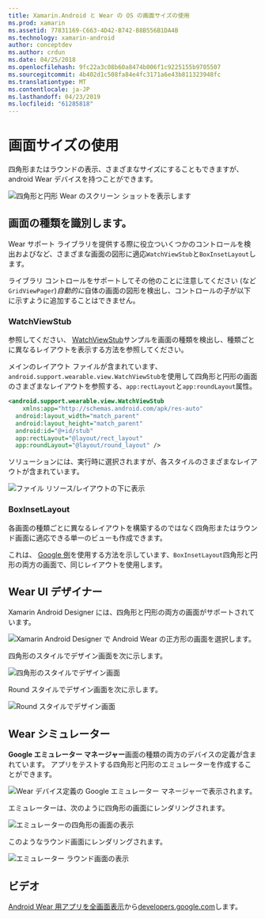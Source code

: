 ```yaml
---
title: Xamarin.Android と Wear の OS の画面サイズの使用
ms.prod: xamarin
ms.assetid: 77831169-C663-4D42-B742-B8B556B1DA4B
ms.technology: xamarin-android
author: conceptdev
ms.author: crdun
ms.date: 04/25/2018
ms.openlocfilehash: 9fc22a3c08b60a8474b006f1c9225155b9705507
ms.sourcegitcommit: 4b402d1c508fa84e4fc3171a6e43b811323948fc
ms.translationtype: MT
ms.contentlocale: ja-JP
ms.lasthandoff: 04/23/2019
ms.locfileid: "61285818"
---
```

# <a name="working-with-screen-sizes"></a>画面サイズの使用

四角形またはラウンドの表示、さまざまなサイズにすることもできますが、android Wear デバイスを持つことができます。

![四角形と円形 Wear のスクリーン ショットを表示します](screen-sizes-images/moyeu-wear.png)

## <a name="identifying-screen-type"></a>画面の種類を識別します。

Wear サポート ライブラリを提供する際に役立ついくつかのコントロールを検出およびなど、さまざまな画面の図形に適応`WatchViewStub`と`BoxInsetLayout`します。

ライブラリ コントロールをサポートしてその他のことに注意してください (など`GridViewPager`)*自動的に*自体の画面の図形を検出し、コントロールの子が以下に示すように追加することはできません。

### <a name="watchviewstub"></a>WatchViewStub

参照してください、 [WatchViewStub](https://developer.xamarin.com/samples/WatchViewStub/)サンプルを画面の種類を検出し、種類ごとに異なるレイアウトを表示する方法を参照してください。

メインのレイアウト ファイルが含まれています、`android.support.wearable.view.WatchViewStub`を使用して四角形と円形の画面のさまざまなレイアウトを参照する、`app:rectLayout`と`app:roundLayout`属性。

```xml
<android.support.wearable.view.WatchViewStub
    xmlns:app="http://schemas.android.com/apk/res-auto"
  android:layout_width="match_parent"
  android:layout_height="match_parent"
  android:id="@+id/stub"
  app:rectLayout="@layout/rect_layout"
  app:roundLayout="@layout/round_layout" />
```

ソリューションには、実行時に選択されますが、各スタイルのさまざまなレイアウトが含まれています。

![ファイル リソース/レイアウトの下に表示](screen-sizes-images/solution.png)


### <a name="boxinsetlayout"></a>BoxInsetLayout

各画面の種類ごとに異なるレイアウトを構築するのではなく四角形またはラウンド画面に適応できる単一のビューも作成できます。

これは、 [Google 例](https://developer.android.com/training/wearables/ui/layouts.html#same-layout)を使用する方法を示しています、`BoxInsetLayout`四角形と円形の両方の画面で、同じレイアウトを使用します。


## <a name="wear-ui-designer"></a>Wear UI デザイナー

Xamarin Android Designer には、四角形と円形の両方の画面がサポートされています。

![Xamarin Android Designer で Android Wear の正方形の画面を選択します。](screen-sizes-images/design-screen-type.png)

四角形のスタイルでデザイン画面を次に示します。

![四角形のスタイルでデザイン画面](screen-sizes-images/design-rect.png) 

Round スタイルでデザイン画面を次に示します。

![Round スタイルでデザイン画面](screen-sizes-images/design-round.png)


## <a name="wear-simulator"></a>Wear シミュレーター

**Google エミュレーター マネージャー**画面の種類の両方のデバイスの定義が含まれています。 アプリをテストする四角形と円形のエミュレーターを作成することができます。

![Wear デバイス定義の Google エミュレーター マネージャーで表示されます。](screen-sizes-images/emulator-devices.png)

エミュレーターは、次のように四角形の画面にレンダリングされます。

![エミュレーターの四角形の画面の表示](screen-sizes-images/recipe-2.png) 

このようなラウンド画面にレンダリングされます。

![エミュレーター ラウンド画面の表示](screen-sizes-images/recipe-2-round.png)

## <a name="video"></a>ビデオ

[Android Wear 用アプリを全画面表示](https://www.youtube.com/watch?v=naf_WbtFAlY)から[developers.google.com](https://www.youtube.com/channel/UC_x5XG1OV2P6uZZ5FSM9Ttw)します。

